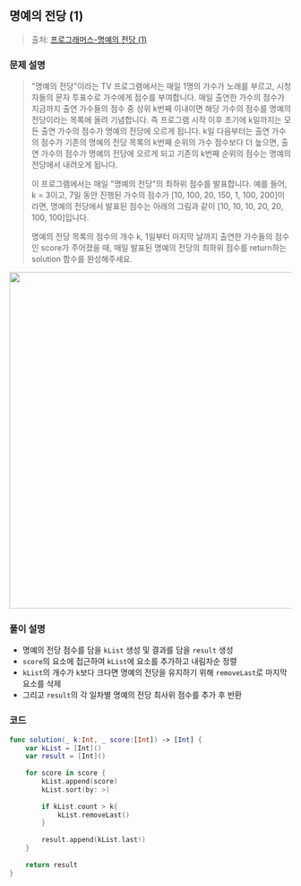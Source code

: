 ## 명예의 전당 (1)

> 출처: [프로그래머스-명예의 전당 (1)](https://school.programmers.co.kr/learn/courses/30/lessons/138477)

### 문제 설명
> "명예의 전당"이라는 TV 프로그램에서는 매일 1명의 가수가 노래를 부르고, 시청자들의 문자 투표수로 가수에게 점수를 부여합니다. 매일 출연한 가수의 점수가 지금까지 출연 가수들의 점수 중 상위 k번째 이내이면 해당 가수의 점수를 명예의 전당이라는 목록에 올려 기념합니다. 즉 프로그램 시작 이후 초기에 k일까지는 모든 출연 가수의 점수가 명예의 전당에 오르게 됩니다. k일 다음부터는 출연 가수의 점수가 기존의 명예의 전당 목록의 k번째 순위의 가수 점수보다 더 높으면, 출연 가수의 점수가 명예의 전당에 오르게 되고 기존의 k번째 순위의 점수는 명예의 전당에서 내려오게 됩니다.
> 
> 이 프로그램에서는 매일 "명예의 전당"의 최하위 점수를 발표합니다. 예를 들어, k = 3이고, 7일 동안 진행된 가수의 점수가 [10, 100, 20, 150, 1, 100, 200]이라면, 명예의 전당에서 발표된 점수는 아래의 그림과 같이 [10, 10, 10, 20, 20, 100, 100]입니다.
> 
> 명예의 전당 목록의 점수의 개수 k, 1일부터 마지막 날까지 출연한 가수들의 점수인 score가 주어졌을 때, 매일 발표된 명예의 전당의 최하위 점수를 return하는 solution 함수를 완성해주세요.
<img src="https://grepp-programmers.s3.ap-northeast-2.amazonaws.com/files/production/b0893853-7471-47c0-b7e5-1e8b46002810/그림1.png" width="600">

### 풀이 설명
- 명예의 전당 점수를 담을 `kList` 생성 및 결과를 담을 `result` 생성
- `score`의 요소에 접근하여 `kList`에 요소를 추가하고 내림차순 정렬
- `kList`의 개수가 `k`보다 크다면 명예의 전당을 유지하기 위해 `removeLast`로 마지막 요소를 삭제
- 그리고 `result`의 각 일차별 명예의 전당 최사위 점수를 추가 후 반환

### 코드
```swift
func solution(_ k:Int, _ score:[Int]) -> [Int] {
    var kList = [Int]()
    var result = [Int]()
    
    for score in score {
        kList.append(score)
        kList.sort(by: >)
        
        if kList.count > k{
            kList.removeLast()
        }
        
        result.append(kList.last!)
    }
    
    return result
}
```
